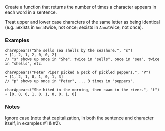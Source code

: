 Create a function that returns the number of times a character appears in each word in a sentence.

Treat upper and lower case characters of the same letter as being identical (e.g. `a`exists in `Anna`twice, not once; `A`exists in `Anna`twice, not once).


### Examples ###
    charAppears("She sells sea shells by the seashore.", "s")
    ➞ [1, 2, 1, 2, 0, 0, 2]
    // "s" shows up once in "She", twice in "sells", once in "sea", twice in "shells", etc.

    charAppears("Peter Piper picked a peck of pickled peppers.", "P")
    ➞ [1, 2, 1, 0, 1, 0, 1, 3]
    // "p" shows up once in "Peter", ... 3 times in "peppers".

    charAppears("She hiked in the morning, then swam in the river.", "t")
    ➞ [0, 0, 0, 1, 0, 1, 0, 0, 1, 0]


### Notes ###
Ignore case (note that capitalization, in both the sentence and character itself, in examples #1 & #2).